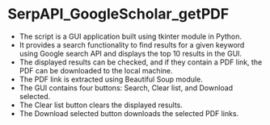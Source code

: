 # SerpAPI_GoogleScholar_getPDF

   - The script is a GUI application built using tkinter module in Python.
   - It provides a search functionality to find results for a given keyword using Google search API and displays the top 10 results in the GUI.
   - The displayed results can be checked, and if they contain a PDF link, the PDF can be downloaded to the local machine.
   - The PDF link is extracted using Beautiful Soup module.
   - The GUI contains four buttons: Search, Clear list, and Download selected.
   - The Clear list button clears the displayed results.
   - The Download selected button downloads the selected PDF links.
